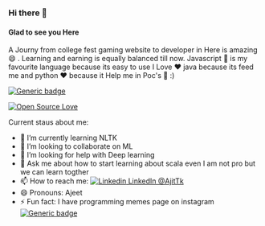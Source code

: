 ### Hi there 👋
#### Glad to see you Here
A Journy from college fest gaming website to developer in Here is amazing :smile: . Learning and earning is equally balanced till now. Javascript :yellow_heart: is my favourite language because its easy to use I Love :heart: java because its feed me and python :heart: because it Help me in Poc's :thought_balloon: :) 

[![Generic badge](https://img.shields.io/badge/Programmer-100%25-green.svg)](https://shields.io/)

[![Open Source Love](https://badges.frapsoft.com/os/v2/open-source.svg?v=103)](https://github.com/ajittk)


Current staus about me:


- 🌱 I’m currently learning NLTK
- 👯 I’m looking to collaborate on ML
- 🤔 I’m looking for help with Deep learning
- 💬 Ask me about how to start learning about scala even I am not pro but we can learn togther
- 📫 How to reach me: [![Linkedin](https://i.stack.imgur.com/gVE0j.png) LinkedIn @AjitTk](https://www.linkedin.com/in/ajitk/)
- 😄 Pronouns: Ajeet
- ⚡ Fun fact: I have programming memes page on instagram  [![Generic badge](https://img.shields.io/badge/Insagram-%40dev.memes.repost-green.svg)](https://www.instagram.com/dev.memes.repost/)


<!--
**AjitTK/AjitTK** is a ✨ _special_ ✨ repository because its `README.md` (this file) appears on your GitHub profile.





